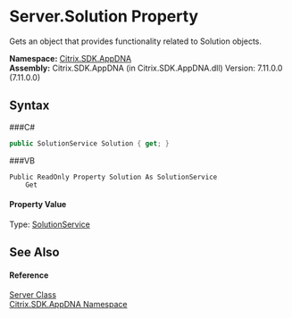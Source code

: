 # Server.Solution Property 
 

Gets an object that provides functionality related to Solution objects.

**Namespace:**&nbsp;<a href="N_Citrix_SDK_AppDNA">Citrix.SDK.AppDNA</a><br />**Assembly:**&nbsp;Citrix.SDK.AppDNA (in Citrix.SDK.AppDNA.dll) Version: 7.11.0.0 (7.11.0.0)

## Syntax

###C#
```csharp
public SolutionService Solution { get; }
```

###VB
```vbnet
Public ReadOnly Property Solution As SolutionService
	Get
```


#### Property Value
Type: <a href="T_Citrix_SDK_AppDNA_SolutionService">SolutionService</a>

## See Also


#### Reference
<a href="T_Citrix_SDK_AppDNA_Server">Server Class</a><br /><a href="N_Citrix_SDK_AppDNA">Citrix.SDK.AppDNA Namespace</a><br />